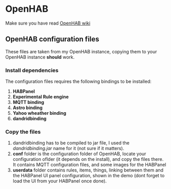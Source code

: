 # OpenHAB
Make sure you have read [OpenHAB wiki](https://github.com/IncQueryLabs/smarthome-cep-demonstrator/wiki/OpenHAB)

## OpenHAB configuration files
These files are taken from my OpenHAB instance, copying them to your OpenHAB instance **should** work. 

### Install dependencies
The configuration files requires the following bindings to be installed:

1. **HABPanel**
2. **Experimental Rule engine**
4. **MQTT binding**
5. **Astro binding**
6. **Yahoo wheather binding**
7. **dandridbinding**


### Copy the files

1. dandridbinding has to be compiled to jar file, I used the *dandridbinding.jar* name for it (not sure if it matters).
2. **conf** folder is the configuration folder of OpenHAB, locate your configuration oflder (it depends on the install), and copy the files there. It contains MQTT configuration files, and some images for the HABPanel
3. **userdata** folder contains rules, items, things, linking between them and the HABPanel UI panel configuration, shown in the demo (dont forget to load the UI from your HABPanel once done).


